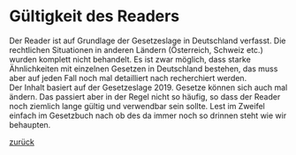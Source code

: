 # Gültigkeit des Readers



[//]: # (Gültigkeit-des-Readers)
[//]: # (files/2019/05/Gültigkeit-des-Readers.png)
  
Der Reader ist auf Grundlage der Gesetzeslage in Deutschland verfasst. Die rechtlichen Situationen in anderen Ländern (Österreich, Schweiz etc.) wurden komplett nicht behandelt. Es ist zwar möglich, dass starke Ähnlichkeiten mit einzelnen Gesetzen in Deutschland bestehen, das muss aber auf jeden Fall noch mal detailliert nach recherchiert werden.  
Der Inhalt basiert auf der Gesetzeslage 2019. Gesetze können sich auch mal ändern. Das passiert aber in der Regel nicht so häufig, so dass der Reader noch ziemlich lange gültig und verwendbar sein sollte. Lest im Zweifel einfach im Gesetzbuch nach ob des da immer noch so drinnen steht wie wir behaupten.

[zurück](gesetzesverzeichnis-2.md)
